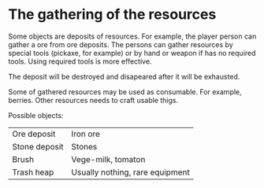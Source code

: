 # The gathering of the resources

Some objects are deposits of resources. For example, the player person can gather a ore from ore deposits. The persons can gather resources by special tools (pickaxe, for example) or by hand or weapon if has no required tools. Using required tools is more effective.

The deposit will be destroyed and disapeared after it will be exhausted.

Some of gathered resources may be used as consumable. For example, berries. Other resources needs to craft usable thigs.

Possible objects:

|               |                                 |
|---------------|---------------------------------|
| Ore deposit   | Iron ore                        |
| Stone deposit | Stones                          |
| Brush         | Vege-milk, tomaton              |
| Trash heap    | Usually nothing, rare equipment |
